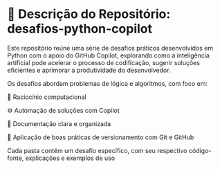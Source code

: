 # 📌 Descrição do Repositório: desafios-python-copilot

Este repositório reúne uma série de desafios práticos desenvolvidos em Python com o apoio do GitHub Copilot, explorando como a inteligência artificial pode acelerar o processo de codificação, sugerir soluções eficientes e aprimorar a produtividade do desenvolvedor.

Os desafios abordam problemas de lógica e algoritmos, com foco em:

🧠 Raciocínio computacional

⚙️ Automação de soluções com Copilot

📄 Documentação clara e organizada

🚀 Aplicação de boas práticas de versionamento com Git e GitHub

Cada pasta contém um desafio específico, com seu respectivo código-fonte, explicações e exemplos de uso
